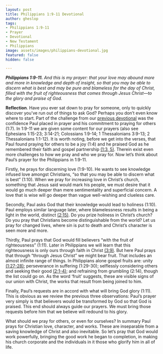 ```yaml
---
layout: post
title: Philippians 1:9-11 Devotional
author: gheslop
tags:
- Philippians 1:9-11
- Prayer
- Devotional
- New Testament
- Philippians
image: assets/images/philippians-devotional.jpg
featured: false
hidden: false

---
```

**_Philippians 1:9-11._** _And this is my prayer: that your love may abound more and more in knowledge and depth of insight, so that you may be able to discern what is best and may be pure and blameless for the day of Christ, filled with the fruit of righteousness that comes through Jesus Christ—to the glory and praise of God._

**Reflection**. Have you ever sat down to pray for someone, only to quickly discover you've run out of things to ask God? Perhaps you don’t even know where to start. Part of the challenge from our [previous devotional](https://rekindle.co.za/content/2020-06-02-philippians-1-7-8-devotional "Philippians 1:7-8 Devotional") was the confidence Paul placed in prayer and his commitment to praying for others (1:7). In 1:9-11 we are given some content for our prayers (also see Ephesians 1:15-23; 3:14-21; Colossians 1:9-14; 1 Thessalonians 3:9-13; 2 Thessalonians 1:1-12). It is worth noting, before we get into the verses, that Paul found praying for others to be a joy (1:4) and he praised God as he remembered their faith and gospel partnership [(1:3, 5)](https://rekindle.co.za/content/2020-05-26-philippians-1-3-6-devotional "Philippians 1:3-6 Devotional"). Therein exist even more challenges to how we pray and who we pray for. Now let’s think about Paul’s prayer for the Philippians in 1:9-11.

Firstly, he prays for discerning love (1:9-10). He wants to see knowledge infused love amongst Christians, “so that you may be able to discern what is best” (1:10). When we pray for increasing love in Christ’s church, something that Jesus said would mark his people, we must desire that it would go much deeper than mere sentimentality and superficial concern. A love that is wise will go deeper than vague well-wishing and clueless care.

Secondly, Paul asks God that their knowledge would lead to holiness (1:10). Paul employs similar language later, where blamelessness results in being a light in the world, distinct [(2:15)](https://rekindle.co.za/content/2020-08-25-philippians-2-13-16 "Philippians 2:14-16 Devotional"). Do you prize holiness in Christ’s church? Do you pray that Christians become distinguishable from the world? Let us pray for changed lives, where sin is put to death and Christ’s character is seen more and more.

Thirdly, Paul prays that God would fill believers “with the fruit of righteousness” (1:11). Later in Philippians we will learn that this righteousness is only ours through faith in Christ [(3:9)](https://rekindle.co.za/content/2020-10-13-philippians-3-8-11-devotional "Philippians 3:8-11 Devotional"). But here Paul prays that through “through Jesus Christ” we might bear fruit. That includes an almost infinite range of things. In Philippians alone gospel fruits are: unity [(1:27-28)](https://rekindle.co.za/content/2020-07-20-philippians-1-27-30-devotional "Philippians 1:27-30 Devotional"); perseverance in suffering (1:29-30); selflessly considering others and seeking their good [(2:1-4)](https://rekindle.co.za/content/2020-07-27-philippians-2-1-4-devotional "Philippians 2:1-4 Devotional"); and refraining from grumbling (2:14), though the list could go on. As the word ‘fruit’ suggests, these are visible signs of our union with Christ, the works that result from being joined to him.

Finally, Paul’s requests are in accord with what will bring God glory (1:11). This is obvious as we review the previous three observations: Paul’s prayer very simply is that believers would be transformed by God so that God is praised. This end should always guide our prayers. We must bring those requests before him that we believe will redound to his glory.

What should we pray for others, or even for ourselves? In summary Paul prays for Christian love, character, and works. These are inseparable from a saving knowledge of Christ and also inevitable. So let’s pray that God would work powerfully, bringing the good work he began to completion, in making his church corporate and the individuals in it those who glorify him in all of life.